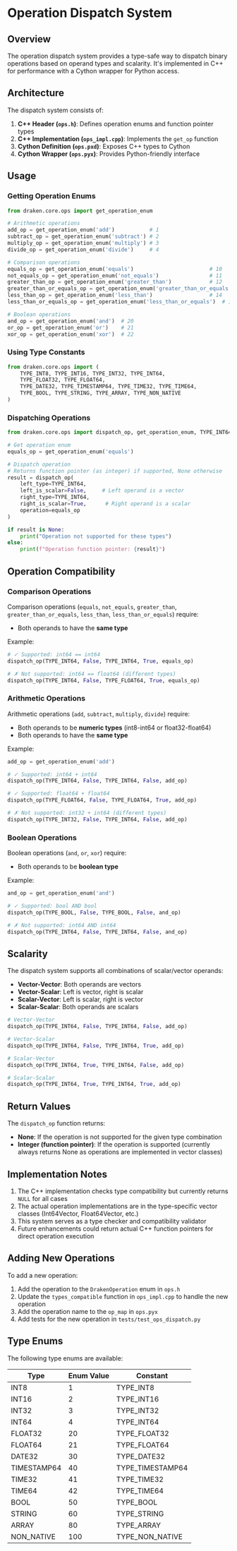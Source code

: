 # Operation Dispatch System

## Overview

The operation dispatch system provides a type-safe way to dispatch binary operations based on operand types and scalarity. It's implemented in C++ for performance with a Cython wrapper for Python access.

## Architecture

The dispatch system consists of:

1. **C++ Header (`ops.h`)**: Defines operation enums and function pointer types
2. **C++ Implementation (`ops_impl.cpp`)**: Implements the `get_op` function
3. **Cython Definition (`ops.pxd`)**: Exposes C++ types to Cython
4. **Cython Wrapper (`ops.pyx`)**: Provides Python-friendly interface

## Usage

### Getting Operation Enums

```python
from draken.core.ops import get_operation_enum

# Arithmetic operations
add_op = get_operation_enum('add')           # 1
subtract_op = get_operation_enum('subtract') # 2
multiply_op = get_operation_enum('multiply') # 3
divide_op = get_operation_enum('divide')     # 4

# Comparison operations
equals_op = get_operation_enum('equals')                        # 10
not_equals_op = get_operation_enum('not_equals')                # 11
greater_than_op = get_operation_enum('greater_than')            # 12
greater_than_or_equals_op = get_operation_enum('greater_than_or_equals')  # 13
less_than_op = get_operation_enum('less_than')                  # 14
less_than_or_equals_op = get_operation_enum('less_than_or_equals')  # 15

# Boolean operations
and_op = get_operation_enum('and')  # 20
or_op = get_operation_enum('or')    # 21
xor_op = get_operation_enum('xor')  # 22
```

### Using Type Constants

```python
from draken.core.ops import (
    TYPE_INT8, TYPE_INT16, TYPE_INT32, TYPE_INT64,
    TYPE_FLOAT32, TYPE_FLOAT64,
    TYPE_DATE32, TYPE_TIMESTAMP64, TYPE_TIME32, TYPE_TIME64,
    TYPE_BOOL, TYPE_STRING, TYPE_ARRAY, TYPE_NON_NATIVE
)
```

### Dispatching Operations

```python
from draken.core.ops import dispatch_op, get_operation_enum, TYPE_INT64, TYPE_FLOAT64

# Get operation enum
equals_op = get_operation_enum('equals')

# Dispatch operation
# Returns function pointer (as integer) if supported, None otherwise
result = dispatch_op(
    left_type=TYPE_INT64,
    left_is_scalar=False,     # Left operand is a vector
    right_type=TYPE_INT64,
    right_is_scalar=True,      # Right operand is a scalar
    operation=equals_op
)

if result is None:
    print("Operation not supported for these types")
else:
    print(f"Operation function pointer: {result}")
```

## Operation Compatibility

### Comparison Operations

Comparison operations (`equals`, `not_equals`, `greater_than`, `greater_than_or_equals`, `less_than`, `less_than_or_equals`) require:
- Both operands to have the **same type**

Example:
```python
# ✓ Supported: int64 == int64
dispatch_op(TYPE_INT64, False, TYPE_INT64, True, equals_op)

# ✗ Not supported: int64 == float64 (different types)
dispatch_op(TYPE_INT64, False, TYPE_FLOAT64, True, equals_op)
```

### Arithmetic Operations

Arithmetic operations (`add`, `subtract`, `multiply`, `divide`) require:
- Both operands to be **numeric types** (int8-int64 or float32-float64)
- Both operands to have the **same type**

Example:
```python
add_op = get_operation_enum('add')

# ✓ Supported: int64 + int64
dispatch_op(TYPE_INT64, False, TYPE_INT64, False, add_op)

# ✓ Supported: float64 + float64
dispatch_op(TYPE_FLOAT64, False, TYPE_FLOAT64, True, add_op)

# ✗ Not supported: int32 + int64 (different types)
dispatch_op(TYPE_INT32, False, TYPE_INT64, False, add_op)
```

### Boolean Operations

Boolean operations (`and`, `or`, `xor`) require:
- Both operands to be **boolean type**

Example:
```python
and_op = get_operation_enum('and')

# ✓ Supported: bool AND bool
dispatch_op(TYPE_BOOL, False, TYPE_BOOL, False, and_op)

# ✗ Not supported: int64 AND int64
dispatch_op(TYPE_INT64, False, TYPE_INT64, False, and_op)
```

## Scalarity

The dispatch system supports all combinations of scalar/vector operands:

- **Vector-Vector**: Both operands are vectors
- **Vector-Scalar**: Left is vector, right is scalar
- **Scalar-Vector**: Left is scalar, right is vector
- **Scalar-Scalar**: Both operands are scalars

```python
# Vector-Vector
dispatch_op(TYPE_INT64, False, TYPE_INT64, False, add_op)

# Vector-Scalar
dispatch_op(TYPE_INT64, False, TYPE_INT64, True, add_op)

# Scalar-Vector
dispatch_op(TYPE_INT64, True, TYPE_INT64, False, add_op)

# Scalar-Scalar
dispatch_op(TYPE_INT64, True, TYPE_INT64, True, add_op)
```

## Return Values

The `dispatch_op` function returns:

- **None**: If the operation is not supported for the given type combination
- **Integer (function pointer)**: If the operation is supported (currently always returns None as operations are implemented in vector classes)

## Implementation Notes

1. The C++ implementation checks type compatibility but currently returns `NULL` for all cases
2. The actual operation implementations are in the type-specific vector classes (Int64Vector, Float64Vector, etc.)
3. This system serves as a type checker and compatibility validator
4. Future enhancements could return actual C++ function pointers for direct operation execution

## Adding New Operations

To add a new operation:

1. Add the operation to the `DrakenOperation` enum in `ops.h`
2. Update the `types_compatible` function in `ops_impl.cpp` to handle the new operation
3. Add the operation name to the `op_map` in `ops.pyx`
4. Add tests for the new operation in `tests/test_ops_dispatch.py`

## Type Enums

The following type enums are available:

| Type | Enum Value | Constant |
|------|------------|----------|
| INT8 | 1 | TYPE_INT8 |
| INT16 | 2 | TYPE_INT16 |
| INT32 | 3 | TYPE_INT32 |
| INT64 | 4 | TYPE_INT64 |
| FLOAT32 | 20 | TYPE_FLOAT32 |
| FLOAT64 | 21 | TYPE_FLOAT64 |
| DATE32 | 30 | TYPE_DATE32 |
| TIMESTAMP64 | 40 | TYPE_TIMESTAMP64 |
| TIME32 | 41 | TYPE_TIME32 |
| TIME64 | 42 | TYPE_TIME64 |
| BOOL | 50 | TYPE_BOOL |
| STRING | 60 | TYPE_STRING |
| ARRAY | 80 | TYPE_ARRAY |
| NON_NATIVE | 100 | TYPE_NON_NATIVE |
